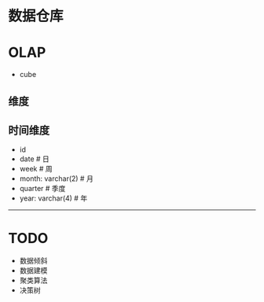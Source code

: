 # 数据仓库

# OLAP

- cube

## 维度

## 时间维度

- id
- date # 日
- week # 周 
- month: varchar(2) # 月
- quarter # 季度
- year: varchar(4) # 年

---

# TODO

- 数据倾斜
- 数据建模
- 聚类算法
- 决策树
